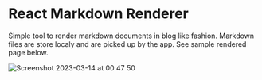 # React Markdown Renderer

Simple tool to render markdown documents in blog like fashion. Markdown files are store localy and are picked up by the app. See sample rendered page below.

![Screenshot 2023-03-14 at 00 47 50](https://user-images.githubusercontent.com/12151080/224863970-8f8ac988-2be2-4fb9-8ce4-6d76b82fc796.png)
